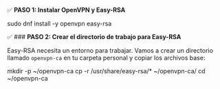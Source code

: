 ✅ **PASO 1: Instalar OpenVPN y Easy-RSA**

sudo dnf install -y openvpn easy-rsa


✅ ### **PASO 2: Crear el directorio de trabajo para Easy-RSA**

Easy-RSA necesita un entorno para trabajar. Vamos a crear un directorio llamado `openvpn-ca` en tu carpeta personal y copiar los archivos base:

mkdir -p ~/openvpn-ca
cp -r /usr/share/easy-rsa/* ~/openvpn-ca/
cd ~/openvpn-ca
